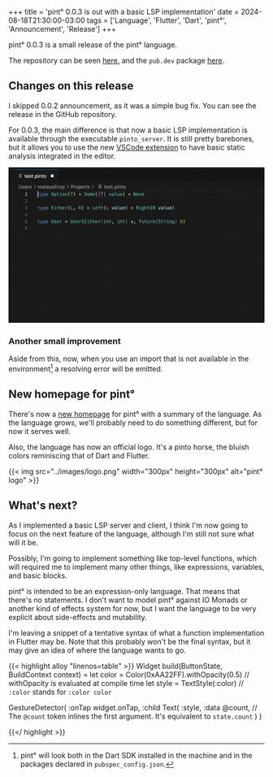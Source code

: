 +++
title = 'pint° 0.0.3 is out with a basic LSP implementation'
date = 2024-08-18T21:30:00-03:00
tags = ['Language', 'Flutter', 'Dart', 'pint°', 'Announcement', 'Release']
+++

pint° 0.0.3 is a small release of the pint° language.

The repository can be seen [here](https://github.com/mateusfccp/pinto), and the
`pub.dev` package [here](https://pub.dev/packages/pinto).

## Changes on this release

I skipped 0.0.2 announcement, as it was a simple bug fix. You can see the
release in the GitHub repository.

For 0.0.3, the main difference is that now a basic LSP implementation is
available through the executable `pinto_server`. It is still pretty barebones,
but it allows you to use the new
[VSCode extension](https://marketplace.visualstudio.com/items?itemName=mateusfccp.pinto)
to have basic static analysis integrated in the editor.

![VSCode extension example](https://github.com/mateusfccp/pinto_vscode_extension/raw/HEAD/static/example.gif)

### Another small improvement

Aside from this, now, when you use an import that is not available in the
environment[^1] a resolving error will be emitted.

[^1]: pint° will look both in the Dart SDK installed in the machine and in the
packages declared in `pubspec_config.json`.

## New homepage for pint°

There's now a [new homepage](https://mateusfccp.me/pinto) for pint° with a
summary of the language. As the language grows, we'll probably need to do
something different, but for now it serves well.

Also, the language has now an official logo. It's a pinto horse, the bluish
colors reminiscing that of Dart and Flutter.

{{< img
    src="../images/logo.png"
	width="300px"
	height="300px"
	alt="pint° logo" >}}

## What's next?

As I implemented a basic LSP server and client, I think I'm now going to focus
on the next feature of the language, although I'm still not sure what will it
be.

Possibly, I'm going to implement something like top-level functions, which will
required me to implement many other things, like expressions, variables, and
basic blocks.

pint° is intended to be an expression-only language. That means that there's no
statements. I don't want to model pint° against IO Monads or another kind of
effects system for now, but I want the language to be very explicit about
side-effects and mutability.

I'm leaving a snippet of a tentative syntax of what a function implementation in
Flutter may be. Note that this probably won't be the final syntax, but it may
give an idea of where the language wants to go.

{{< highlight alloy "linenos=table" >}}
Widget build(ButtonState, BuildContext context) =
  let color = Color(0xAA22FF).withOpacity(0.5) // withOpacity is evaluated at compile time
  let style = TextStyle(:color) // `:color` stands for `:color color`
  
  GestureDetector(
    :onTap widget.onTap,
	:child Text(
	  :style,
	  :data @count, // The `@count` token inlines the first argument. It's equivalent to `state.count`
    )
  )
  
{{</ highlight >}}
